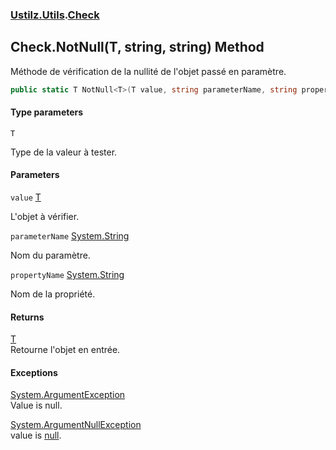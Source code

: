 ### [Ustilz.Utils](Ustilz.Utils.md 'Ustilz.Utils').[Check](Ustilz.Utils.Check.md 'Ustilz.Utils.Check')

## Check.NotNull<T>(T, string, string) Method

Méthode de vérification de la nullité de l'objet passé en paramètre.

```csharp
public static T NotNull<T>(T value, string parameterName, string propertyName);
```
#### Type parameters

<a name='Ustilz.Utils.Check.NotNull_T_(T,string,string).T'></a>

`T`

Type de la valeur à tester.
#### Parameters

<a name='Ustilz.Utils.Check.NotNull_T_(T,string,string).value'></a>

`value` [T](Ustilz.Utils.Check.NotNull_T_(T,string,string).md#Ustilz.Utils.Check.NotNull_T_(T,string,string).T 'Ustilz.Utils.Check.NotNull<T>(T, string, string).T')

L'objet à vérifier.

<a name='Ustilz.Utils.Check.NotNull_T_(T,string,string).parameterName'></a>

`parameterName` [System.String](https://docs.microsoft.com/en-us/dotnet/api/System.String 'System.String')

Nom du paramètre.

<a name='Ustilz.Utils.Check.NotNull_T_(T,string,string).propertyName'></a>

`propertyName` [System.String](https://docs.microsoft.com/en-us/dotnet/api/System.String 'System.String')

Nom de la propriété.

#### Returns
[T](Ustilz.Utils.Check.NotNull_T_(T,string,string).md#Ustilz.Utils.Check.NotNull_T_(T,string,string).T 'Ustilz.Utils.Check.NotNull<T>(T, string, string).T')  
Retourne l'objet en entrée.

#### Exceptions

[System.ArgumentException](https://docs.microsoft.com/en-us/dotnet/api/System.ArgumentException 'System.ArgumentException')  
Value is null.

[System.ArgumentNullException](https://docs.microsoft.com/en-us/dotnet/api/System.ArgumentNullException 'System.ArgumentNullException')  
value is [null](https://docs.microsoft.com/en-us/dotnet/csharp/language-reference/keywords/null 'https://docs.microsoft.com/en-us/dotnet/csharp/language-reference/keywords/null').